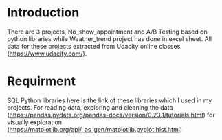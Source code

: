 # Introduction
There are 3 projects, No_show_appointment and A/B Testing based on python libraries while Weather_trend project has done in excel sheet.
All data for these projects extracted from Udacity online classes (https://www.udacity.com/).

# Requirment

SQL
Python libraries
here is the link of these libraries which I used in my projects.
For reading data, exploring and cleaning the data (https://pandas.pydata.org/pandas-docs/version/0.23.1/tutorials.html)
for visually exploration (https://matplotlib.org/api/_as_gen/matplotlib.pyplot.hist.html)
